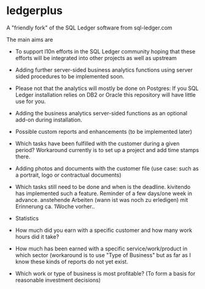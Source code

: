 # ledgerplus
A "friendly fork" of the SQL Ledger software from sql-ledger.com

The main aims are
- To support l10n efforts in the SQL Ledger community hoping that these efforts will be integrated into other projects as well as upstream
- Adding further server-sided business analytics functions using server sided procedures to be implemented soon.
- Please not that the analytics will mostly be done on Postgres: If you SQL Ledger installation relies on DB2 or Oracle this repository will have little use for you.
- Adding the business analytics server-sided functions as an optional add-on during installation.

- Possible custom reports and enhancements (to be implemented later)
- Which tasks have been fulfilled with the customer during a given period? Workaround currently is to set up a project and add time stamps there. 
- Adding photos and documents with the customer file (use case: such as a portrait, logo or contractual documents)
- Which tasks still need to be done and when is the deadline. kivitendo has implemented such a feature. Reminder of a few days/one week in advance.
anstehende Arbeiten (wann ist was noch zu erledigen) mit Erinnerung ca. 1Woche vorher..
- Statistics
- How much did you earn with a specific customer and how many work hours did it take?
- How much has been earned with a specific service/work/product in which sector (workaround is to use "Type of Business" but as far as I know these kinds of reports do not yet exist.
- Which work or type of business is most profitable? (To form a basis for reasonable investment decisions)

